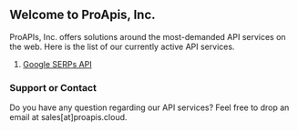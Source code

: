 ## Welcome to ProApis, Inc.

ProAPIs, Inc. offers solutions around the most-demanded API services on the web. Here is the list of our currently active API services.

1. [Google SERPs API](https://serpsbot.com)

### Support or Contact

Do you have any question regarding our API services? Feel free to drop an email at sales[at]proapis.cloud.